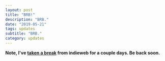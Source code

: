 ```yaml
---
layout: post
title: "BRB!"
description: "BRB."
date: "2019-05-21"
tags: updates
subtitle: "BRB."
category: updates
---
```




**Note, I've [taken a break](https://infominer.id/web-work/) from indieweb for a couple days. Be back soon.**
